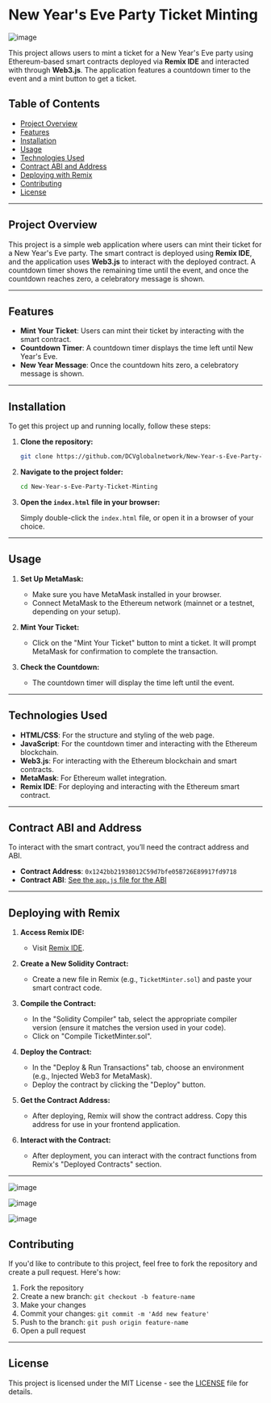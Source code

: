 # New Year's Eve Party Ticket Minting

![image](https://github.com/user-attachments/assets/01276ca5-d0ee-4551-bd4c-6584cc19ade2)


This project allows users to mint a ticket for a New Year's Eve party using Ethereum-based smart contracts deployed via **Remix IDE** and interacted with through **Web3.js**. The application features a countdown timer to the event and a mint button to get a ticket.

## Table of Contents

- [Project Overview](#project-overview)
- [Features](#features)
- [Installation](#installation)
- [Usage](#usage)
- [Technologies Used](#technologies-used)
- [Contract ABI and Address](#contract-abi-and-address)
- [Deploying with Remix](#deploying-with-remix)
- [Contributing](#contributing)
- [License](#license)

---

## Project Overview

This project is a simple web application where users can mint their ticket for a New Year's Eve party. The smart contract is deployed using **Remix IDE**, and the application uses **Web3.js** to interact with the deployed contract. A countdown timer shows the remaining time until the event, and once the countdown reaches zero, a celebratory message is shown.

---

## Features

- **Mint Your Ticket**: Users can mint their ticket by interacting with the smart contract.
- **Countdown Timer**: A countdown timer displays the time left until New Year's Eve.
- **New Year Message**: Once the countdown hits zero, a celebratory message is shown.

---

## Installation

To get this project up and running locally, follow these steps:

1. **Clone the repository:**

    ```bash
    git clone https://github.com/DCVglobalnetwork/New-Year-s-Eve-Party-Ticket-Minting.git
    ```

2. **Navigate to the project folder:**

    ```bash
    cd New-Year-s-Eve-Party-Ticket-Minting
    ```

3. **Open the `index.html` file in your browser:**

    Simply double-click the `index.html` file, or open it in a browser of your choice.

---

## Usage

1. **Set Up MetaMask:**
    - Make sure you have MetaMask installed in your browser.
    - Connect MetaMask to the Ethereum network (mainnet or a testnet, depending on your setup).

2. **Mint Your Ticket:**
    - Click on the "Mint Your Ticket" button to mint a ticket. It will prompt MetaMask for confirmation to complete the transaction.

3. **Check the Countdown:**
    - The countdown timer will display the time left until the event.

---

## Technologies Used

- **HTML/CSS**: For the structure and styling of the web page.
- **JavaScript**: For the countdown timer and interacting with the Ethereum blockchain.
- **Web3.js**: For interacting with the Ethereum blockchain and smart contracts.
- **MetaMask**: For Ethereum wallet integration.
- **Remix IDE**: For deploying and interacting with the Ethereum smart contract.

---

## Contract ABI and Address

To interact with the smart contract, you’ll need the contract address and ABI.

- **Contract Address**: `0x1242bb21938012C59d7bfe05B726E89917fd9718`
- **Contract ABI**: [See the `app.js` file for the ABI](./app.js)

---

## Deploying with Remix

1. **Access Remix IDE:**
    - Visit [Remix IDE](https://remix.ethereum.org/).

2. **Create a New Solidity Contract:**
    - Create a new file in Remix (e.g., `TicketMinter.sol`) and paste your smart contract code.

3. **Compile the Contract:**
    - In the "Solidity Compiler" tab, select the appropriate compiler version (ensure it matches the version used in your code).
    - Click on "Compile TicketMinter.sol".

4. **Deploy the Contract:**
    - In the "Deploy & Run Transactions" tab, choose an environment (e.g., Injected Web3 for MetaMask).
    - Deploy the contract by clicking the "Deploy" button.

5. **Get the Contract Address:**
    - After deploying, Remix will show the contract address. Copy this address for use in your frontend application.

6. **Interact with the Contract:**
    - After deployment, you can interact with the contract functions from Remix's "Deployed Contracts" section.

---

![image](https://github.com/user-attachments/assets/39afdeb4-9f9c-4f42-b882-07e7ade3b6fd)


![image](https://github.com/user-attachments/assets/385fe860-124f-47ab-8fdf-c2b3a27637a9)


![image](https://github.com/user-attachments/assets/3642ace8-04df-4138-857b-869fa5b2fb81)


## Contributing

If you'd like to contribute to this project, feel free to fork the repository and create a pull request. Here's how:

1. Fork the repository
2. Create a new branch: `git checkout -b feature-name`
3. Make your changes
4. Commit your changes: `git commit -m 'Add new feature'`
5. Push to the branch: `git push origin feature-name`
6. Open a pull request

---

## License

This project is licensed under the MIT License - see the [LICENSE](LICENSE) file for details.
